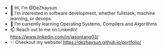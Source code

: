 - 👋 Hi, I’m @DeZhaysun
- 👀 I’m interested in software development, whether fullstack, machine learning, or devops
- 🌱 I’m currently learning Operating Systems, Compilers and Algorithms
- 📫 Reach out to me on LinkedIn! https://www.linkedin.com/in/jasontang03/
- ✨ Checkout my website! https://dezhaysun.github.io/portfolio/

<!---
DeZhaysun/DeZhaysun is a ✨ special ✨ repository because its `README.md` (this file) appears on your GitHub profile.
You can click the Preview link to take a look at your changes.
---> 
